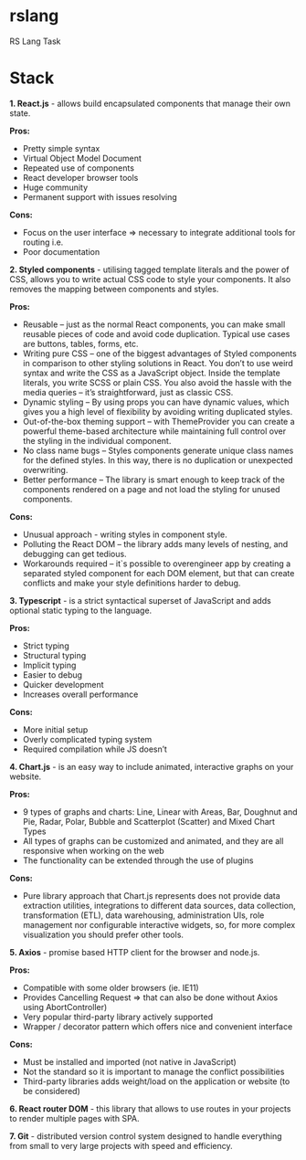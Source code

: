 # rslang
RS Lang Task

# Stack

**1. React.js** - allows build encapsulated components that manage their own state.

**Pros:** 
- Pretty simple syntax
- Virtual Object Model Document
- Repeated use of components
- React developer browser tools
- Huge community
- Permanent support with issues resolving

**Cons:** 
- Focus on the user interface => necessary to integrate additional tools for routing i.e.
- Poor documentation

**2. Styled components** - utilising tagged template literals and the power of CSS, allows you to write actual CSS code to style your components. It also removes the mapping between components and styles.

**Pros:** 
- Reusable – just as the normal React components, you can make small reusable pieces of code and avoid code duplication. Typical use cases are buttons, tables, forms, etc. 
- Writing pure CSS – оne of the biggest advantages of Styled components in comparison to other styling solutions in React. You don’t to use weird syntax and write the CSS as a JavaScript object. Inside the template literals, you write SCSS or plain CSS.  You also avoid the hassle with the media queries – it’s straightforward, just as classic CSS.
- Dynamic styling – By using props you can have dynamic values, which gives you a high level of flexibility by avoiding writing duplicated styles.  
- Out-of-the-box theming support – with ThemeProvider you can create a powerful theme-based architecture while maintaining full control over the styling in the individual component.
- No class name bugs – Styles components generate unique class names for the defined styles. In this way, there is no duplication or unexpected overwriting. 
- Better performance – The library is smart enough to keep track of the components rendered on a page and not load the styling for unused components.

**Cons:** 
- Unusual approach - writing styles in component style.
- Polluting the React DOM – the library adds many levels of nesting, and debugging can get tedious.
- Workarounds required – it`s possible to overengineer app by creating a separated styled component for each DOM element, but that can create conflicts and make your style definitions harder to debug.

**3. Typescript** - is a strict syntactical superset of JavaScript and adds optional static typing to the language.

**Pros:** 
- Strict typing
- Structural typing
- Implicit typing
- Easier to debug
- Quicker development
- Increases overall performance

**Cons:** 
- More initial setup
- Overly complicated typing system
- Required compilation while JS doesn’t

**4. Chart.js** - is an easy way to include animated, interactive graphs on your website.

**Pros:** 
- 9 types of graphs and charts: Line, Linear with Areas, Bar, Doughnut and Pie, Radar, Polar, Bubble and Scatterplot (Scatter) and Mixed Chart Types
- All types of graphs can be customized and animated, and they are all responsive when working on the web
- The functionality can be extended through the use of plugins

**Cons:** 
- Pure library approach that Chart.js represents does not provide data extraction utilities, integrations to different data sources, data collection, transformation (ETL), data warehousing, administration UIs, role management nor configurable interactive widgets, so, for more complex visualization you should prefer other tools.

**5. Axios** - promise based HTTP client for the browser and node.js.

**Pros:** 
- Compatible with some older browsers (ie. IE11)
- Provides Cancelling Request ⇒ that can also be done without Axios using AbortController)
- Very popular third-party library actively supported
- Wrapper / decorator pattern which offers nice and convenient interface

**Cons:** 
- Must be installed and imported (not native in JavaScript)
- Not the standard so it is important to manage the conflict possibilities
- Third-party libraries adds weight/load on the application or website (to be considered)

**6. React router DOM** - this library that allows to use routes in your projects to render multiple pages with SPA.

**7. Git** - distributed version control system designed to handle everything from small to very large projects with speed and efficiency.
